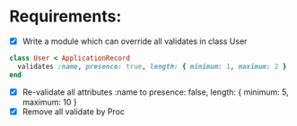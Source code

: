 # Requirements:
- [x] Write a module which can override all validates in class User

```ruby
class User < ApplicationRecord
  validates :name, presence: true, length: { minimum: 1, maximum: 2 }
end

```

- [x] Re-validate all attributes :name to presence: false, length: { minimum: 5, maximum: 10 }
- [x] Remove all validate by Proc
